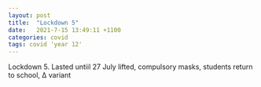 ```yaml
---
layout: post
title:  "Lockdown 5"
date:   2021-7-15 13:49:11 +1100
categories: covid
tags: covid 'year 12'
---
```


Lockdown 5. Lasted untiil 27 July lifted, compulsory masks, students return to school, Δ variant